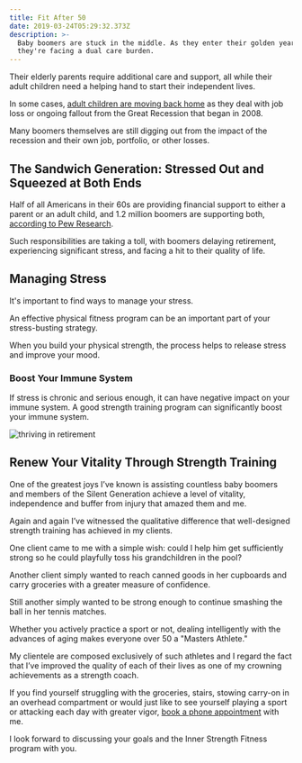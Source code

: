 ```yaml
---
title: Fit After 50
date: 2019-03-24T05:29:32.373Z
description: >-
  Baby boomers are stuck in the middle. As they enter their golden years,
  they're facing a dual care burden.
---
```

Their elderly parents require additional care and support, all while their adult children need a helping hand to start their independent lives.

In some cases, <a href="https://www.wsj.com/articles/i-was-hoping-to-be-retired-the-cost-of-supporting-parents-and-adult-children-1542381023" target="blank">adult children are moving back home</a> as they deal with job loss or ongoing fallout from the Great Recession that began in 2008.

Many boomers themselves are still digging out from the impact of the recession and their own job, portfolio, or other losses.

## The Sandwich Generation: Stressed Out and Squeezed at Both Ends

Half of all Americans in their 60s are providing financial support to either a parent or an adult child, and 1.2 million boomers are supporting both, <a href="http://www.pewsocialtrends.org/2013/01/30/the-sandwich-generation/" target="blank">according to Pew Research</a>. 

Such responsibilities are taking a toll, with boomers delaying retirement, experiencing significant stress, and facing a hit to their quality of life. 

## Managing Stress

It's important to find ways to manage your stress. 

An effective physical fitness program can be an important part of your stress-busting strategy.

When you build your physical strength, the process helps to release stress and improve your mood. 

### Boost Your Immune System

If stress is chronic and serious enough, it can have negative impact on your immune system. A good strength training program can significantly boost your immune system.

![thriving in retirement](/img/thriving-in-retirement.webp "thriving in retirement")

## Renew Your Vitality Through Strength Training

One of the greatest joys I’ve known is assisting countless baby boomers and members of the Silent Generation achieve a level of vitality, independence and buffer from injury that amazed them and me.

Again and again I’ve witnessed the qualitative difference that well-designed strength training has achieved in my clients.

One client came to me with a simple wish: could I help him get sufficiently strong so he could playfully toss his grandchildren in the pool?

Another client simply wanted to reach canned goods in her cupboards and carry groceries with a greater measure of confidence.

Still another simply wanted to be strong enough to continue smashing the ball in her tennis matches.

Whether you actively practice a sport or not, dealing intelligently with the advances of aging makes everyone over 50 a "Masters Athlete." 

My clientele are composed exclusively of such athletes and I regard the fact that I’ve improved the quality of each of their lives as one of my crowning achievements as a strength coach.

If you find yourself struggling with the groceries, stairs, stowing carry-on in an overhead compartment or would just like to see yourself playing a sport or attacking each day with greater vigor, <a href="https://calendly.com/isfny/15min" target="blank">book a phone appointment</a> with me.

I look forward to discussing your goals and the Inner Strength Fitness program with you.
